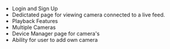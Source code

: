 - Login and Sign Up
- Dedictated page for viewing camera connected to a live feed.
- Playback Features
- Multiple Cameras
- Device Manager page for camera's
- Ability for user to add own camera
